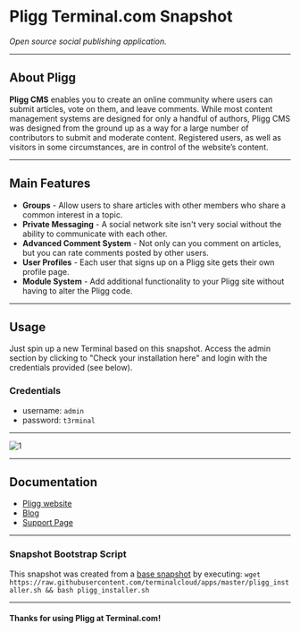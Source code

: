 # **Pligg** Terminal.com Snapshot
*Open source social publishing application.*

---

## About Pligg

**Pligg CMS** enables you to create an online community where users can submit articles, vote on them, and leave comments. While most content management systems are designed for only a handful of authors, Pligg CMS was designed from the ground up as a way for a large number of contributors to submit and moderate content. Registered users, as well as visitors in some circumstances, are in control of the website’s content.

---

## Main Features

- **Groups** - Allow users to share articles with other members who share a common interest in a topic.
- **Private Messaging** - A social network site isn't very social without the ability to communicate with each other.
- **Advanced Comment System** - Not only can you comment on articles, but you can rate comments posted by other users.
- **User Profiles** - Each user that signs up on a Pligg site gets their own profile page.
- **Module System** - Add additional functionality to your Pligg site without having to alter the Pligg code.

---

## Usage

Just spin up a new Terminal based on this snapshot. Access the admin section by clicking to "Check your installation here" and login with the credentials provided (see below).

### Credentials

- username: `admin`
- password: `t3rminal`

---

![1](http://i.imgur.com/M4F5uDF.png)

---

## Documentation

- [Pligg website](http://pligg.com)
- [Blog](http://pligg.com/blog/)
- [Support Page](http://pligg.com/support/)

---

### Snapshot Bootstrap Script

This snapshot was created from a [base snapshot](https://www.terminal.com/tiny/FzpHiTXG1K) by executing:
`wget https://raw.githubusercontent.com/terminalcloud/apps/master/pligg_installer.sh && bash pligg_installer.sh`

---

#### Thanks for using Pligg at Terminal.com!
